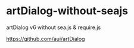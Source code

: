 artDialog-without-seajs
=======================

artDialog v6 without sea.js &amp; require.js

https://github.com/aui/artDialog
